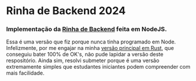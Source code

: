 # Rinha de Backend 2024
### Implementação da [Rinha de Backend](https://github.com/zanfranceschi/rinha-de-backend-2024-q1) feita em NodeJS.
Essa é uma versão que fiz porque nunca tinha programado em Node. Infelizmente, por me engajar na minha [versão principal em Rust](https://github.com/AndreGabRos/rinha-de-backend-2024-q1-rust), que conseguiu bater 100% de OK's, não pude lapidar a versão deste respositório. Ainda sim, resolvi submeter porque é uma versão extremamente simples que estudantes iniciantes podem compreender com mais facilidade.
